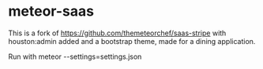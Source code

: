 # meteor-saas

This is a fork of https://github.com/themeteorchef/saas-stripe with houston:admin added and a bootstrap theme, made for a dining application.

Run with meteor --settings=settings.json

